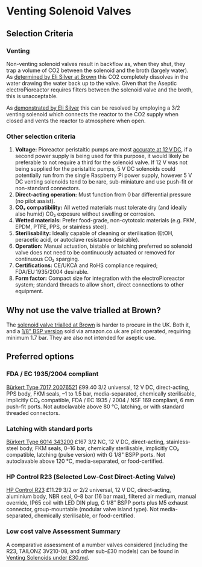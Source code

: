 # Venting Solenoid Valves
## Selection Criteria
### Venting
Non-venting solenoid valves result in backflow as, when they shut, they trap a volume of CO2 between the solenoid and the broth (largely water).  As [determined by Eli Silver at Brown](../../Past%20research/Brown%20-%20Harris%20Lab/1.%20CO2%20backflow%20diagnosis%20-%20Eli%20Silver.md) this CO2 completely dissolves in the water drawing the water back up to the valve.  Given that the Aseptic electroPioreactor requires filters between the solenoid valve and the broth, this is unacceptable.  

As [demonstrated by Eli Silver](../../Past%20research/Brown%20-%20Harris%20Lab/2.%20Backflow%20testing%20with%20revised%20components%20-%20Eli%20Silver.md) this can be resolved by employing a 3/2 venting solenoid which connects the reactor to the CO2 supply when closed and vents the reactor to atmosphere when open.

### Other selection criteria
1. **Voltage:** Pioreactor peristaltic pumps are most [accurate at 12 V DC](https://pioreactor.com/products/peristaltic-pump?srsltid=AfmBOopqCva4IPJAFzWi4JB8_vKfOdVNGJQGYBdzjM64rJHtXwWiJc7H&utm_source=chatgpt.com), if a second power supply is being used for this purpose, it would likely be preferable to not require a third for the solenoid valve.  If 12 V was not being supplied for the peristaltic pumps, 5 V DC solenoids could potentially run from the single Raspberry Pi power supply, however 5 V DC venting solenoids tend to be rare, sub-miniature and use push-fit or non-standard connectors.
1. **Direct-acting operation:** Must function from 0 bar differential pressure (no pilot assist).
1. **CO₂ compatibility:** All wetted materials must tolerate dry (and ideally also humid) CO₂ exposure without swelling or corrosion.
1. **Wetted materials:** Prefer food-grade, non-cytotoxic materials (e.g. FKM, EPDM, PTFE, PPS, or stainless steel).
1. **Sterilisability:** Ideally capable of cleaning or sterilisation (EtOH, peracetic acid, or autoclave resistance desirable).
1. **Operation:** Manual actuation, bistable or latching preferred so solenoid valve does not need to be continuously actuated or removed for continuous CO₂ sparging.
1. **Certifications:** CE/UKCA and RoHS compliance required; FDA/EU 1935/2004 desirable.
1. **Form factor:** Compact size for integration with the electroPioreactor system; standard threads to allow short, direct connections to other equipment.

## Why not use the valve trialled at Brown?
The [solenoid valve trialled at Brown](https://a.co/d/0sMpHv1) is harder to procure in the UK. Both it, and a [1/8" BSP version](https://amzn.eu/d/7Ma3tM2) sold via amazon.co.uk are  pilot operated, requiring minimum 1.7 bar.  They are also not intended for aseptic use.

## Preferred options
### FDA / EC 1935/2004 compliant
[Bürkert Type 7017 20076521](https://www.burkert.co.uk/en/products/solenoid-valves/general-purpose-3-2-solenoids/20076521#technische-details) £99.40
3/2 universal, 12 V DC, direct-acting, PPS body, FKM seals, –1 to 1.5 bar, media-separated, chemically sterilisable, implicitly CO₂ compatible, FDA / EC 1935 / 2004 / NSF 169 compliant, 6 mm push-fit ports.
Not autoclavable above 80 °C, latching, or with standard threaded connectors.

### Latching with standard ports
[Bürkert Type 6014 343200](https://www.burkert.co.uk/en/products/process-and-control-valves/shut-off-valves-on-off/pneumatic-control/343200) £167
3/2 NC, 12 V DC, direct-acting, stainless-steel body, FKM seals, 0–16 bar, chemically sterilisable, implicitly CO₂ compatible, latching (pulse version) with G 1/8" BSPP ports.
Not autoclavable above 120 °C, media-separated, or food-certified.

### HP Control R23 (Selected Low-Cost Direct-Acting Valve)
[HP Control R23](https://hpcontrol.uk/elektrozawor-r23-1-8-cala-2-lub-3-drogowy-laczony-w-grupy.html) £11.29
3/2 or 2/2 universal, 12 V DC, direct-acting, aluminium body, NBR seal, 0–8 bar (16 bar max), filtered air medium, manual override, IP65 coil with LED DIN plug, G 1/8″ BSPP ports plus M5 exhaust connector, group-mountable (modular valve island type).
Not media-separated, chemically sterilisable, or food-certified.

### Low cost valve Assessment Summary
A comparative assessment of a number valves considered (including the R23, TAILONZ 3V210-08, and other sub-£30 models) can be found in [Venting Solenoids under £30.md](Venting%20Solenoids%20under%20£30.md).
